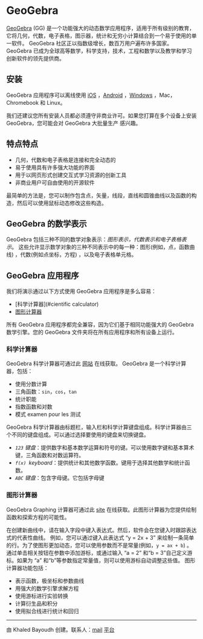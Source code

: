 # GeoGebra
[GeoGebra](https://www.geogebra.org) (GG) 是一个功能强大的动态数学应用程序，适用于所有级别的教育，它将几何，代数，电子表格，图示器，统计和无穷小计算结合到一个易于使用的单一软件。 GeoGebra 社区正以指数级增长，数百万用户遍布许多国家。 GeoGebra 已成为全球高等数学，科学支持，技术，工程和数学以及教学和学习创新软件的领先提供商。

## 安装
GeoGebra 应用程序可以离线使用 [iOS](https://itunes.apple.com/us/app/geogebra-graphing-calculator/id1146717204) ，[Android](https://play.google.com/store/apps/details?id=org.geogebra.android) ，[Windows](https://www.geogebra.org/download) ，Mac，Chromebook 和 Linux。

我们还建议您所有安装人员都必须遵守非商业许可。如果您打算在多个设备上安装 GeoGebra，您可能会对 GeoGebra 大批量生产 感兴趣。


## 特点特点
- 几何，代数和电子表格是连接和完全动态的
- 易于使用具有许多强大功能的界面
- 用于以网页形式创建交互式学习资源的创新工具
- 非商业用户可自由使用的开源软件

最简单的方法是，您可以制作包含点，矢量，线段，直线和圆锥曲线以及函数的构造，然后可以使用鼠标动态修改这些构造。

## GeoGebra 的数学表示
GeoGebra 包括三种不同的数学对象表示：_图形表示，代数表示和电子表格表示_。
这些允许显示数学对象的三种不同表示中的每一种：图形(例如，点，函数曲线) ，代数(例如点坐标，方程) ，以及电子表格单元格。

## GeoGebra 应用程序
我们将演示通过以下方式使用 GeoGebra 应用程序是多么容易：

- [科学计算器](#cientific calculator)
- [图形计算器](#graphing-calculator)

所有 GeoGebra 应用程序都完全兼容，因为它们基于相同功能强大的 GeoGebra 数学引擎。您的 GeoGebra 文件夹将在所有应用程序和所有设备上运行。

### 科学计算器
GeoGebra 科学计算器可通过此 [网站](https://www.geogebra.org/calculator) 在线获取。
GeoGebra 是一个科学计算器，包括：
- 使用分数计算
- 三角函数：`sin`，`cos`，`tan`
- 统计职能
- 指数函数和对数
- 模式 examen pour les 测试

GeoGebra 科学计算器由标题栏，输入栏和科学计算键盘组成。科学计算器由三个不同的键盘组成。可以通过选择要使用的键盘来切换键盘。
- _`123` 键盘_：提供数字和基本数学运算和符号的键。可以使用数字键和基本算术键，三角函数和对数运算符。
- _`f(x) `keyboard_：提供统计和其他数学函数。键用于选择其他数学和统计函数。
- _`ABC` 键盘_：包含字母键。它包括字母键

### 图形计算器
GeoGebra Graphing 计算器可通过此 [site](https://www.geogebra.org/graphing) 在线获取。此图形计算器为您提供绘制函数和探索方程的可能性。

在创建新曲线中，请在输入字段中键入表达式。然后，软件会在您键入时跟踪表达式的代表性曲线。
例如，您可以通过键入此表达式 “y = 2x + 3” 来绘制一条简单的行。为了使图形更加动态，您可以使用参数而不是常量(例如，`y = ax + b`) 。
通过单击相关按钮在参数中添加游标，或通过输入 “a = 2” 和“b = 3”自己定义游标。如果为 “a” 和“b”等参数指定常量值，则可以使用游标自动调整这些值。
图形计算器功能包括：
- 表示函数，极坐标和参数曲线
- 用强大的数学引擎求解方程
- 使用游标进行实验转换
- 计算衍生品和积分
- 使用拟合线进行统计和回归

------------
由 Khaled Bayoudh 创建。联系人：[mail](mailto：khaled.isimm@gmail.com) [平台](http://deep-tech.cf)
